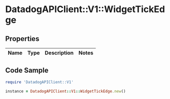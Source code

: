 # DatadogAPIClient::V1::WidgetTickEdge

## Properties

Name | Type | Description | Notes
------------ | ------------- | ------------- | -------------

## Code Sample

```ruby
require 'DatadogAPIClient::V1'

instance = DatadogAPIClient::V1::WidgetTickEdge.new()
```


